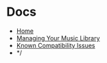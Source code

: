 # Docs

- [Home](./index.md)
- [Managing Your Music Library](./library.md)
- [Known Compatibility Issues](./compatibility.md)
- \*/
